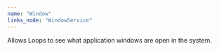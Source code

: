 ```yaml
---
name: "Window"
links_node: "WindowService"
---
```

Allows Loops to see what application windows are open in the system.
